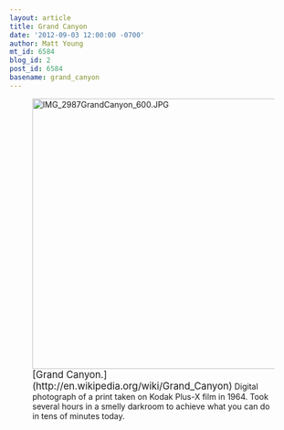 ```yaml
---
layout: article
title: Grand Canyon
date: '2012-09-03 12:00:00 -0700'
author: Matt Young
mt_id: 6584
blog_id: 2
post_id: 6584
basename: grand_canyon
---
```

<figure>
<img src="http://pandasthumb.org/IMG_2987GrandCanyon_600.JPG" alt="IMG_2987GrandCanyon_600.JPG" width="600" height="474" />
<figcaption markdown="span">
<big>[Grand Canyon.](http://en.wikipedia.org/wiki/Grand_Canyon)</big> Digital photograph of a print taken on Kodak Plus-X film in 1964. Took several hours in a smelly darkroom to achieve what you can do in tens of minutes today.

</figcaption>
</figure>
